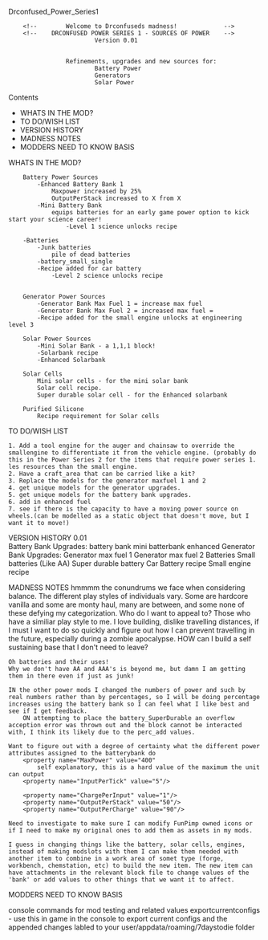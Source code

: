 Drconfused_Power_Series1

		<!--		Welcome to Drconfuseds madness! 			-->
		<!--	DRCONFUSED POWER SERIES 1 - SOURCES OF POWER	-->
							Version 0.01


					Refinements, upgrades and new sources for:
							Battery Power 
							Generators
							Solar Power
					

Contents 
* 	WHATS IN THE MOD?
*	TO DO/WISH LIST
*	VERSION HISTORY
*	MADNESS NOTES
*	MODDERS NEED TO KNOW BASIS

WHATS IN THE MOD?

		Battery Power Sources	
			-Enhanced Battery Bank 1
				Maxpower increased by 25%
				OutputPerStack increased to X from X
			-Mini Battery Bank
				equips batteries for an early game power option to kick start your science career!	
					-Level 1 science unlocks recipe
				
		-Batteries
			-Junk batteries
				pile of dead batteries
			-battery_small_single
			-Recipe added for car battery
				-Level 2 science unlocks recipe
			
			
		Generator Power Sources
			-Generator Bank Max Fuel 1 = increase max fuel
			-Generator Bank Max Fuel 2 = increased max fuel = 
			-Recipe added for the small engine unlocks at engineering level 3
			
		Solar Power Sources
			-Mini Solar Bank - a 1,1,1 block!
			-Solarbank recipe
			-Enhanced Solarbank
			
		Solar Cells
			Mini solar cells - for the mini solar bank
			Solar cell recipe.
			Super durable solar cell - for the Enhanced solarbank

		Purified Silicone
			Recipe requirement for Solar cells
			
TO DO/WISH LIST

	1. Add a tool engine for the auger and chainsaw to override the smallengine to differentiate it from the vehicle engine. (probably do this in the Power Series 2 for the items that require power series 1. les resources than the small engine. 
	2. Have a craft_area that can be carried like a kit?
	3. Replace the models for the generator maxfuel 1 and 2
	4. get unique models for the generator upgrades.
	5. get unique models for the battery bank upgrades.
	6. add in enhanced fuel
	7. see if there is the capacity to have a moving power source on wheels.(can be modelled as a static object that doesn't move, but I want it to move!)
	

	
	
	
VERSION HISTORY
	0.01	
		Battery Bank Upgrades:
			battery bank mini
			batterbank enhanced 
		Generator Bank Upgrades:
			Generator max fuel 1
			Generator max fuel 2
		Batteries
			Small batteries (Like AA)
			Super durable battery
			Car Battery recipe
		Small engine recipe	
		
		

MADNESS NOTES
	hmmmm the conundrums we face when considering balance.
		The different play styles of individuals vary. Some are hardcore vanilla and some are monty haul, many are between, and some none of these defying my categorization.
	Who do I want to appeal to?
		Those who have a similiar play style to me.
			I love building,
			dislike travelling distances, if I must I want to do so quickly and figure out how I can prevent travelling in the future, especially during a zombie apocalypse. HOW can I build a self sustaining base that I don't need to leave?


<!-- Old notes from other files -->
	Oh batteries and their uses!
	Why we don't have AA and AAA's is beyond me, but damn I am getting them in there even if just as junk!
	
	IN the other power mods I changed the numbers of power and such by real numbers rather than by percentages, so I will be doing percentage increases using the battery bank so I can feel what I like best and see if I get feedback.
		ON attempting to place the battery_SuperDurable an overflow acception error was thrown out and the block cannot be interacted with, I think its likely due to the perc_add values.
	
	Want to figure out with a degree of certainty what the different power attributes assigned to the batterybank do
		<property name="MaxPower" value="400"
			self explanatory, this is a hard value of the maximum the unit can output
		<property name="InputPerTick" value="5"/>
			
		<property name="ChargePerInput" value="1"/>
		<property name="OutputPerStack" value="50"/>
		<property name="OutputPerCharge" value="90"/>	
		
	Need to investigate to make sure I can modify FunPimp owned icons or if I need to make my original ones to add them as assets in my mods.
	
	I guess in changing things like the battery, solar cells, engines, instead of making modslots with them I can make them needed with another item to combine in a work area of somet type (forge, workbench, chemstation, etc) to build the new item. The new item can have attachments in the relevant block file to change values of the 'bank' or add values to other things that we want it to affect.
	
	
	
MODDERS NEED TO KNOW BASIS

console commands for mod testing and related values
	exportcurrentconfigs 
		- use this in game in the console to export current configs and the appended changes labled to your user/appdata/roaming/7daystodie folder



